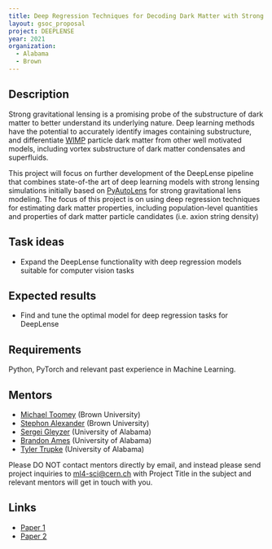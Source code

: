 ```yaml
---
title: Deep Regression Techniques for Decoding Dark Matter with Strong Gravitational Lensing 
layout: gsoc_proposal
project: DEEPLENSE
year: 2021
organization:
  - Alabama
  - Brown
---
```


## Description

Strong gravitational lensing is a promising probe of the substructure of dark matter to better understand its underlying nature. Deep learning methods have the potential to accurately identify images containing substructure, and differentiate [WIMP](https://en.wikipedia.org/wiki/Weakly_interacting_massive_particles) particle dark matter from other well motivated models, including vortex substructure of dark matter condensates and superfluids.

This project will focus on further development of the DeepLense pipeline that combines state-of-the art of deep learning models with strong lensing simulations initially based on [PyAutoLens](https://github.com/Jammy2211/PyAutoLens) for strong gravitational lens modeling. The focus of this project is on using deep regression techniques for estimating dark matter properties, including population-level quantities and properties of dark matter particle candidates (i.e. axion string density)

## Task ideas
 * Expand the DeepLense functionality with deep regression models suitable for computer vision tasks 

## Expected results
 *  Find and tune the optimal model for deep regression tasks for DeepLense

## Requirements
Python, PyTorch and relevant past experience in Machine Learning. 

## Mentors
  * [Michael Toomey](mailto:michael_toomey@brown.edu) (Brown University)
  * [Stephon Alexander](mailto:stephon_alexander@brown.edu) (Brown University)
  * [Sergei Gleyzer](mailto:Sergei.Gleyzer@cern.ch) (University of Alabama)
  * [Brandon Ames](mailto:bpames@ua.edu) (University of Alabama)
  * [Tyler Trupke](mailto:ttrupke@crimson.ua.edu) (University of Alabama) 

Please DO NOT contact mentors directly by email, and instead please send project inquiries to [ml4-sci@cern.ch](mailto:ml4-sci@cern.ch) with Project Title in the subject and relevant mentors will get in touch with you. 


## Links
  * [Paper 1](https://arxiv.org/abs/2008.12731)
  * [Paper 2](https://arxiv.org/abs/1909.07346)
